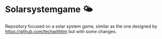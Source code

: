 # Solarsystemgame 🌤
Repository focused on a solar system game, similar as the one designed by https://github.com/techwithtim but with some changes.
